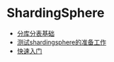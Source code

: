 # ShardingSphere


* [分库分表基础](docs/cut.md)
* [测试shardingsphere的准备工作](docs/prepare.md)
* [快速入门](docs/quick_start.md)

